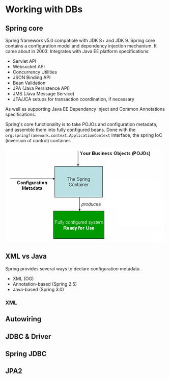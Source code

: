 # Working with DBs

## Spring core

Spring framework v5.0 compatible with JDK 8+ and JDK 9.
Spring core contains a configuration model and dependency injection mechanism.
It came about in 2003.
Integrates with Java EE platform specifications:
  - Servlet API
  - Websocket API
  - Concurrency Utilities
  - JSON Binding API
  - Bean Validation
  - JPA (Java Persistence API)
  - JMS (Java Message Service)
  - JTA/JCA setups for transaction coordination, if necessary

As well as supporting Java EE Dependency Inject and Common Annotations specifications.

Spring's core functionality is to take POJOs and configuration metadata, and assemble them into fully configured beans. 
Done with the `org.springframework.context.ApplicationContext` interface, the spring IoC (inversion of control) container.

![Container Magic](container-magic.png)	

## XML vs Java

Spring provides several ways to declare configuration metadata.
  - XML (OG)
  - Annotation-based (Spring 2.5)
  - Java-based (Spring 3.0)

### XML



## Autowiring

## JDBC & Driver

## Spring JDBC

## JPA2